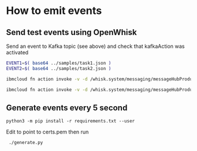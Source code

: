 # How to emit events



## Send test events using OpenWhisk

Send an event to Kafka topic (see above) and check that kafkaAction was activated



```bash
EVENT1=$( base64 ../samples/task1.json )
EVENT2=$( base64 ../samples/task2.json )

ibmcloud fn action invoke -v -d /whisk.system/messaging/messageHubProduce -p kafka_brokers_sasl "[\"kafka03-prod02.messagehub.services.us-south.bluemix.net:9093\"]" -p topic mytopic -p user HFrcTJyrKd0GRNkK -p password 5NJkATVxktFCnN79Gxa1flhe9GDWJE8s -p value "$EVENT1" --param base64DecodeValue true

ibmcloud fn action invoke -v -d /whisk.system/messaging/messageHubProduce -p kafka_brokers_sasl "[\"kafka03-prod02.messagehub.services.us-south.bluemix.net:9093\"]" -p topic mytopic -p user HFrcTJyrKd0GRNkK -p password 5NJkATVxktFCnN79Gxa1flhe9GDWJE8s -p value "$EVENT2" --param base64DecodeValue true
```


## Generate events every 5 second

```
python3 -m pip install -r requirements.txt --user
```

Edit to point to certs.pem then run

```
 ./generate.py
```

